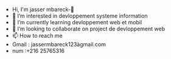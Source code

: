 - Hi, I'm jasser mbareck-👋
- 👀 I’m interested in devloppement systeme information 
- 🌱 I’m currently learning devloppement web et mobil
- 💞️ I’m looking to collaborate on project de devloppement web 
- 📫 How to reach me
- Gmail : jassermbareck123àgmail.com
- num :+216 25765316

<!---
jassermb/jassermb is a ✨ special ✨ repository because its `README.md` (this file) appears on your GitHub profile.
You can click the Preview link to take a look at your changes.
--->
